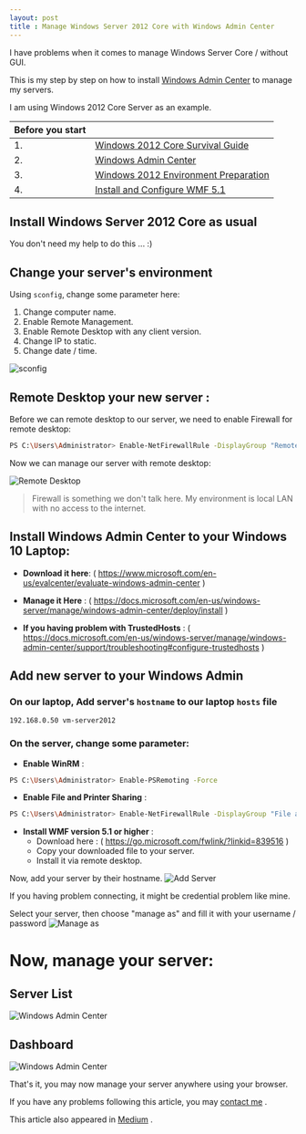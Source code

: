 ```yaml
---
layout: post
title : Manage Windows Server 2012 Core with Windows Admin Center
---
```


I have problems when it comes to manage Windows Server Core / without GUI.

This is my step by step on how to install [Windows Admin Center](https://www.microsoft.com/en-us/windows-server/windows-admin-center) to manage my servers.

I am using Windows 2012 Core Server as an example.

| **Before you start** |  |
|---|---|
| 1. | [Windows 2012 Core Survival Guide](https://docs.microsoft.com/en-us/archive/blogs/bruce_adamczak/windows-2012-core-survival-guide-remote-desktop) |
| 2. | [Windows Admin Center](https://www.microsoft.com/en-us/evalcenter/evaluate-windows-admin-center) |
| 3. | [Windows 2012 Environment Preparation](https://docs.microsoft.com/en-us/windows-server/manage/windows-admin-center/deploy/prepare-environment#prepare-windows-server-2012-and-2012-r2) |
| 4. | [Install and Configure WMF 5.1](https://docs.microsoft.com/en-us/powershell/scripting/windows-powershell/wmf/setup/install-configure?view=powershell-7.1) |

## Install Windows Server 2012 Core as usual

You don't need my help to do this ... :)

## Change your server's environment

Using `sconfig`, change some parameter here:
1. Change computer name.
2. Enable Remote Management.
3. Enable Remote Desktop with any client version.
4. Change IP to static.
5. Change date / time.

![sconfig](../images/sconfig.png)

## Remote Desktop your new server :

Before we can remote desktop to our server, we need to enable Firewall for remote desktop:

```sh
PS C:\Users\Administrator> Enable-NetFirewallRule -DisplayGroup "Remote Desktop"
```

Now we can manage our server with remote desktop:

![Remote Desktop](../images/remotedesktop.png)


> Firewall is something we don't talk here. My environment is local LAN with no access to the internet.

## Install Windows Admin Center to your Windows 10 Laptop:
- **Download it here**: ( https://www.microsoft.com/en-us/evalcenter/evaluate-windows-admin-center )
	
- **Manage it Here** : ( https://docs.microsoft.com/en-us/windows-server/manage/windows-admin-center/deploy/install )
	
- **If you having problem with TrustedHosts** : ( https://docs.microsoft.com/en-us/windows-server/manage/windows-admin-center/support/troubleshooting#configure-trustedhosts )

## Add new server to your Windows Admin

### On our laptop, Add server's `hostname` to our laptop `hosts` file

```
192.168.0.50 vm-server2012
```

### On the server, change some parameter:

- **Enable WinRM** :

```sh
PS C:\Users\Administrator> Enable-PSRemoting -Force
```

- **Enable File and Printer Sharing** :

```sh
PS C:\Users\Administrator> Enable-NetFirewallRule -DisplayGroup "File and Printer Sharing"
```

- **Install WMF version 5.1 or higher** :
	- Download here : ( https://go.microsoft.com/fwlink/?linkid=839516 )
	- Copy your downloaded file to your server.
	- Install it via remote desktop.

Now, add your server by their hostname.
![Add Server](../images/addserver.png)

If you having problem connecting, it might be credential problem like mine. 

Select your server, then choose "manage as" and fill it with your username / password
![Manage as](../images/manageas.png)



# Now, manage your server:

## Server List

![Windows Admin Center](../images/windowsadmin.png)

## Dashboard

![Windows Admin Center](../images/windowsadmin2.png)

That's it, you may now manage your server anywhere using your browser.

If you have any problems following this article, you may [contact me](../about) .

This article also appeared in [Medium](https://aanset.medium.com/manage-windows-server-2012-core-with-windows-admin-center-a4cb6179269a) .
